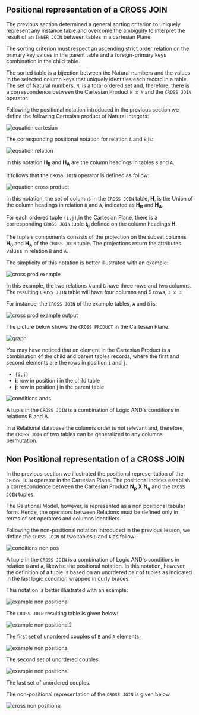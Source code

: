 ## Positional representation of a CROSS JOIN

The previous section determined a general sorting criterion to uniquely represent any instance table and overcome the ambiguity to interpret the result of an `INNER JOIN` between tables in a cartesian Plane.

The sorting criterion must respect an ascending strict order relation on the primary key values in the parent table and a foreign-primary keys combination in the child table.

The sorted table is a bijection between the Natural numbers and the values in the selected column keys that uniquely identifies each record in a table. The set of Natural numbers, `N`, is a total ordered set and, therefore, there is a correspondence between the Cartesian Product `N x N` and the `CROSS JOIN` operator.

Following the positional notation introduced in the previous section we define the following Cartesian product of Natural integers:

![equation cartesian](./images/eq22.png)

The corresponding positional notation for relation `A` and `B` is:

![equation relation](./images/eq23.png)


In this notation **H<sub>B</sub>** and **H<sub>A</sub>** are the column headings in tables `B` and `A`.

It follows that the `CROSS JOIN` operator is defined as follow:

![equation cross product](./images/eq24cross.png)

In this notation, the set of columns in the `CROSS JOIN` table, **H**, is the Union of the column headings in relation `B` and  `A`, indicated as **H<sub>B</sub>** and **H<sub>A</sub>**.

For each ordered tuple `(i,j)`,in the Cartesian Plane, there is a corresponding `CROSS JOIN` tuple **t<sub>ij</sub>** defined on the column headings **H**.

The tuple's components consists of the projection on the subset columns **H<sub>B</sub>** and **H<sub>A</sub>** of the `CROSS JOIN` tuple. The projections return the attributes values in relation `B` and `A`.

The simplicity of this notation is better illustrated with an example:

![cross prod example](./images/eq25.png)

In this example, the two relations `A` and `B` have three rows and two columns. The resulting `CROSS JOIN` table will have four columns and 9 rows, `3 x 3`.

For instance, the `CROSS JOIN` of the example tables, `A` and `B` is:

![cross prod example output](./images/eq26.png)

The picture below shows the `CROSS PRODUCT` in the Cartesian Plane.

![graph](./images/41_cross.png)

You may have noticed that an element in the Cartesian Product is a combination of the child and parent tables records, where the first and second elements are the rows in position `i` and `j`.

- `(i,j)`
- **i**: row in position i in the child table
- **j**: row in position j in the parent table

![conditions ands](./images/eq27.png)

A tuple in the `CROSS JOIN` is a combination of Logic AND's conditions in relations B and A.

In a Relational database the columns order is not relevant and, therefore, the `CROSS JOIN` of two tables can be generalized to any columns permutation.

## Non Positional representation of a CROSS JOIN

In the previous section we illustrated the positional representation of the `CROSS JOIN` operator in the Cartesian Plane. The positional indices establish a correspondence between the Cartesian Product **N<sub>p</sub>** **X** **N<sub>q</sub>** and the `CROSS JOIN` tuples.

The Relational Model, however, is represented as a non positional tabular form. Hence, the operators between Relations must be defined only in terms of set operators and columns identifiers.

Following the non-positional notation introduced in the previous lesson, we define the `CROSS JOIN` of two tables `B` and `A` as follow:

![conditions non pos](./images/eq28.png)

A tuple in the `CROSS JOIN` is a combination of Logic AND's conditions in relation `B` and `A`, likewise the positional notation. In this notation, however, the definition of a tuple is based on an unordered pair of tuples as indicated in the last logic condition wrapped in curly braces.

This notation is better illustrated with an example:

![example non positional](./images/eq29.png)

The `CROSS JOIN` resulting table is given below:

![example non positional2](./images/eq30.png)

The first set of unordered couples of `B` and `A` elements.

![example non positional](./images/eq31.png)

The second set of unordered couples.

![example non positional](./images/eq32.png)

The last set of unordered couples.

The non-positional representation of the `CROSS JOIN` is given below.

![cross non positional](./images/cross.png)

